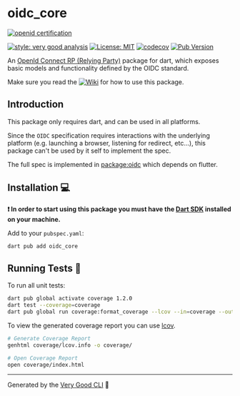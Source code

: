 # oidc_core

[![openid certification](http://openid.net/wordpress-content/uploads/2016/05/oid-l-certification-mark-l-cmyk-150dpi-90mm.jpg)](https://openid.net/developers/certified-openid-connect-implementations/)

[![style: very good analysis][very_good_analysis_badge]][very_good_analysis_link]
[![License: MIT][license_badge]][license_link]
[![codecov][coverage_badge]][coverage_link]
[![Pub Version][pub_badge]][pub_link]

An [OpenId Connect RP (Relying Party)][spec_link] package for dart, which exposes basic models and functionality defined by the OIDC standard.

Make sure you read the [![Wiki](https://img.shields.io/badge/wiki-purple)](https://bdaya-dev.github.io/oidc/oidc_core) for how to use this package.

## Introduction

This package only requires dart, and can be used in all platforms.

Since the `OIDC` specification requires interactions with the underlying platform (e.g. launching a browser, listening for redirect, etc...), this package can't be used by it self to implement the spec.

The full spec is implemented in [package:oidc](https://github.com/Bdaya-Dev/oidc/tree/main/packages/oidc) which depends on flutter.

## Installation 💻

**❗ In order to start using this package you must have the [Dart SDK][dart_install_link] installed on your machine.**

Add to your `pubspec.yaml`:

```sh
dart pub add oidc_core
```

## Running Tests 🧪

To run all unit tests:

```sh
dart pub global activate coverage 1.2.0
dart test --coverage=coverage
dart pub global run coverage:format_coverage --lcov --in=coverage --out=coverage/lcov.info
```

To view the generated coverage report you can use [lcov](https://github.com/linux-test-project/lcov).

```sh
# Generate Coverage Report
genhtml coverage/lcov.info -o coverage/

# Open Coverage Report
open coverage/index.html
```

---

Generated by the [Very Good CLI][very_good_cli_link] 🤖

[spec_link]: https://openid.net/wg/connect/specifications/
[coverage_link]: https://codecov.io/github/Bdaya-Dev/oidc
[coverage_badge]: https://codecov.io/github/Bdaya-Dev/oidc/graph/badge.svg?token=HSEDM6I7TH
[dart_install_link]: https://dart.dev/get-dart
[pub_badge]: https://img.shields.io/pub/v/oidc_core
[pub_link]: https://pub.dev/packages/oidc_core
[license_badge]: https://img.shields.io/badge/license-MIT-blue.svg
[license_link]: https://opensource.org/licenses/MIT
[very_good_analysis_badge]: https://img.shields.io/badge/style-very_good_analysis-B22C89.svg
[very_good_analysis_link]: https://pub.dev/packages/very_good_analysis
[very_good_cli_link]: https://github.com/VeryGoodOpenSource/very_good_cli


